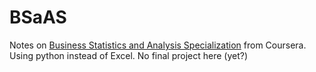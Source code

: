 # BSaAS
Notes on [Business Statistics and Analysis Specialization](https://www.coursera.org/learn/hypothesis-testing-confidence-intervals) from Coursera. Using python instead of Excel. No final project here (yet?)
